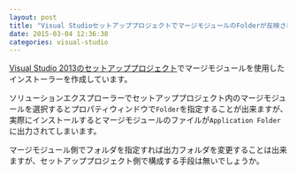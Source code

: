 ```yaml
---
layout: post
title: "Visual StudioセットアッププロジェクトでマージモジュールのFolderが反映されない"
date: 2015-03-04 12:36:38
categories: visual-studio
---
```

<p><a href="https://visualstudiogallery.msdn.microsoft.com/9abe329c-9bba-44a1-be59-0fbf6151054d" rel="nofollow">Visual Studio 2013のセットアッププロジェクト</a>でマージモジュールを使用したインストーラーを作成しています。</p>

<p>ソリューションエクスプローラーでセットアッププロジェクト内のマージモジュールを選択するとプロパティウィンドウで<code>Folder</code>を指定することが出来ますが、実際にインストールするとマージモジュールのファイルが<code>Application Folder</code>に出力されてしまいます。</p>

<p>マージモジュール側でフォルダを指定すれば出力フォルダを変更することは出来ますが、セットアッププロジェクト側で構成する手段は無いでしょうか。</p>
